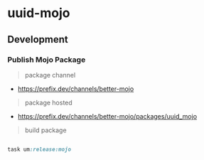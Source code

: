 # uuid-mojo


## Development


### Publish Mojo Package

> package channel

- https://prefix.dev/channels/better-mojo


> package hosted


- https://prefix.dev/channels/better-mojo/packages/uuid_mojo


> build package

```ruby

task um:release:mojo


```